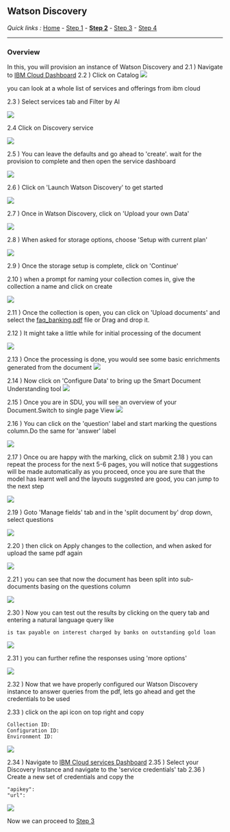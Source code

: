 ## Watson Discovery

*Quick links :*
[Home](/README.md) - [Step 1](https://github.com/krishnac7/Smart-FAQ-Assistant/tree/master/Step1-Wml) - [**Step 2**](https://github.com/krishnac7/Smart-FAQ-Assistant/tree/master/Step2-Discovery) - [Step 3](https://github.com/krishnac7/Smart-FAQ-Assistant/tree/master/Step3-Functions) - [Step 4](https://github.com/krishnac7/Smart-FAQ-Assistant/tree/master/Step4-Assistant)
***


### Overview

In this, you will provision an instance of Watson Discovery and
2.1 ) Navigate to [IBM Cloud Dashboard](https://cloud.ibm.com/)
2.2 ) Click on Catalog
![](../Media/imgd/dashboard.png)

you can look at a whole list of services and offerings from ibm cloud

2.3 ) Select services tab and Filter by AI

![](../Media/imgd/services.png)

2.4 Click on Discovery service

![](../Media/imgd/discovery.png)

2.5 ) You can leave the defaults and go ahead to 'create'. wait for the provision to complete and then open the service dashboard

![](../Media/imgd/createDiscovery.gif)

2.6 ) Click on 'Launch Watson Discovery' to get started

![](../Media/imgd/launchDiscovery.png)

2.7 ) Once in Watson Discovery, click on 'Upload your own Data'

![](../Media/imgd/uploadData.png)

2.8 ) When asked for storage options, choose 'Setup with current plan'

![](../Media/imgd/setUpStorage.png)

2.9 ) Once the storage setup is complete, click on 'Continue'

2.10 ) when a prompt for naming your collection comes in, give the collection a name and click on create

![](../Media/imgd/nameCollection.png)

2.11 ) Once the collection is open, you can click on 'Upload documents' and select the [faq_banking.pdf](https://github.com/krishnac7/Smart-FAQ-Assistant/blob/master/Step2-Discovery/faq_banking.pdf) file or Drag and drop it.

2.12 ) It might take a little while for initial processing of the document

![](../Media/imgd/processingDocuments.gif)

2.13 ) Once the processing is done, you would see some basic enrichments generated from the document
![](../Media/imgd/enrichments.png)

2.14 ) Now click on 'Configure Data' to bring up the Smart Document Understanding tool
![](../Media/imgd/configureData.png)

2.15 ) Once you are in SDU, you will see an overview of your Document.Switch to single page View
![](../Media/imgd/singlePageView.png)

2.16 ) You can click on the 'question' label and start marking the questions column.Do the same for 'answer' label

![](../Media/imgd/markAnswers.gif)

2.17 ) Once ou are happy with the marking, click on submit
2.18 ) you can repeat the process for the next 5-6 pages, you will notice that suggestions will be made automatically as you proceed, once you are sure that the model has learnt well and the layouts suggested are good, you can jump to the next step

![](../Media/imgd/suggestions.png)

2.19 ) Goto 'Manage fields' tab and in the 'split document by' drop down, select questions

![](../Media/imgd/manageFields.png)

2.20 ) then click on Apply changes to the collection, and when asked for upload the same pdf again

![](../Media/imgd/applyChanges.gif)

2.21 ) you can see that now the document has been split into sub-documents basing on the questions column

![](../Media/imgd/documentSplit.png)



2.30 ) Now you can test out the results by clicking on the query tab and entering a natural language query like 

```
is tax payable on interest charged by banks on outstanding gold loan
```
![](../Media/imgd/query.png)

2.31 ) you can further refine the responses using 'more options'

![](../Media/imgd/refineResult.gif)

2.32 ) Now that we have properly configured our Watson Discovery instance to answer queries from the pdf, lets go ahead and get the credentials to be used

2.33 ) click on the api icon on top right and copy
```
Collection ID:
Configuration ID:
Environment ID:
```
![](../Media/imgd/apiDetails.png)

2.34 ) Navigate to [IBM Cloud services Dashboard](https://cloud.ibm.com/resources)
2.35 ) Select your Discovery Instance and navigate to the 'service credentials' tab
2.36 ) Create a new set of credentials and copy the

```
"apikey":
"url":
```
![](../Media/imgd/serviceCredentials.gif)


Now we can proceed to [Step 3](https://github.com/krishnac7/Smart-FAQ-Assistant/tree/master/Step3-Functions)
